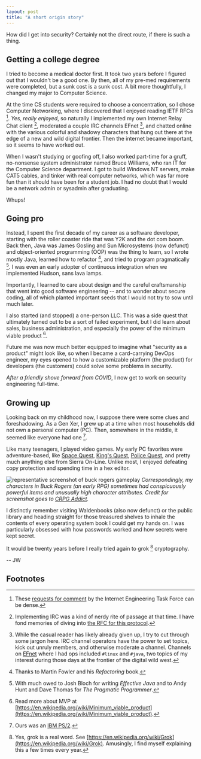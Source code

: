 ```yaml
---
layout: post
title: "A short origin story"
---
```

How did I get into security? Certainly not the direct route, if there is such a thing.

## Getting a college degree
I tried to become a medical doctor first. It took two years before I figured out that I wouldn't be a good one. By then, all of my pre-med requirements were completed, but a sunk cost is a sunk cost. A bit more thoughtfully, I changed my major to Computer Science.

At the time CS students were required to choose a concentration, so I chose Computer Networking, where I discovered that I enjoyed reading IETF RFCs [^1]. _Yes, really enjoyed_, so naturally I implemented my own Internet Relay Chat client [^2], moderated a couple IRC channels EFnet [^3], and chatted online with the various colorful and shadowy characters that hung out there at the edge of a new and wild digital frontier. Then the internet became important, so it seems to have worked out.

When I wasn't studying or goofing off, I also worked part-time for a gruff, no-nonsense system administrator named Bruce Williams, who ran IT for the Computer Science department. I got to build Windows NT servers, make CAT5 cables, and tinker with real computer networks, which was far more fun than it should have been for a student job. I had no doubt that I would be a network admin or sysadmin after graduating. 

Whups!

## Going pro
Instead, I spent the first decade of my career as a software developer, starting with the roller coaster ride that was Y2K and the dot com boom. Back then, Java was James Gosling and Sun Microsystems (now defunct) and object-oriented programming (OOP) was the thing to learn, so I wrote mostly Java, learned how to refactor [^4], and tried to program pragmatically [^5]. I was even an early adopter of continuous integration when we implemented Hudson, sans lava lamps.

Importantly, I learned to care about design and the careful craftsmanship that went into good software engineering -- and to wonder about secure coding, all of which planted important seeds that I would not try to sow until much later.

I also started (and stopped) a one-person LLC. This was a side quest that ultimately turned out to be a sort of failed experiment, but I did learn about sales, business administration, and especially the power of the minimum viable product [^6].

Future me was now much better equipped to imagine what "security as a product" might look like, so when I became a card-carrying DevOps engineer, my eyes opened to how a customizable platform (the product) for developers (the customers) could solve some problems in security.

_After a friendly shove forward from COVID_, I now get to work on security engineering full-time.

## Growing up
Looking back on my childhood now, I suppose there were some clues and foreshadowing. As a Gen Xer, I grew up at a time when most households did not own a personal computer (PC). Then, somewhere in the middle, it seemed like everyone had one [^7].

Like many teenagers, I played video games. My early PC favorites were adventure-based, like [Space Quest](https://en.wikipedia.org/wiki/Space_Quest_I), [King's Quest](https://en.wikipedia.org/wiki/King%27s_Quest_I), [Police Quest](https://en.wikipedia.org/wiki/Police_Quest:_In_Pursuit_of_the_Death_Angel), and pretty much anything else from Sierra On-Line. Unlike most, I enjoyed defeating copy protection and spending time in a hex editor. 

![representative screenshot of buck rogers gameplay](https://blogger.googleusercontent.com/img/b/R29vZ2xl/AVvXsEjdadxBWh2PA64UWy05e-utPX-p_nef0Baauf57rYfoA5xC0bqwiqawtfdKDXSsInp3JhsSmhtIir9uBaIN-j7Fq550-G97HYNwGx4zyWukJ5_ukCjAo6-QG6qdhKx1d_yLIe277QpBGGQ/s1600/start_129.png)
_Correspondingly, my characters in Buck Rogers (an early RPG) sometimes had conspicuously powerful items and unusually high character attributes. Credit for screenshot goes to [CRPG Addict](http://crpgaddict.blogspot.com/2020/08/buck-rogers-matrix-cubed-fourth-power.html)._

I distinctly remember visiting Waldenbooks (also now defunct) or the public library and heading straight for those treasured shelves to inhale the contents of every operating system book I could get my hands on. I was particularly obsessed with how passwords worked and how secrets were kept secret.

It would be twenty years before I really tried again to grok [^8] cryptography.

 -- JW

## Footnotes
[^1]: These [requests for comment](https://www.ietf.org/process/rfcs/) by the Internet Engineering Task Force can be dense.
[^2]: Implementing IRC was a kind of nerdy rite of passage at that time. I have fond memories of diving into [the RFC for this protocol](https://www.rfc-editor.org/rfc/rfc1459).
[^3]: While the casual reader has likely already given up, I try to cut through some jargon here. IRC channel operators have the power to set topics, kick out unruly members, and otherwise moderate a channel. Channels on [EFnet](https://en.wikipedia.org/wiki/EFnet) where I had ops included `#linux` and `#java`, two topics of my interest during those days at the frontier of the digital wild west.
[^4]: Thanks to Martin Fowler and his _Refactoring_ book.
[^5]: With much owed to Josh Bloch for writing _Effective Java_ and to Andy Hunt and Dave Thomas for _The Pragmatic Programmer_.
[^6]: Read more about MVP at [https://en.wikipedia.org/wiki/Minimum_viable_product](https://en.wikipedia.org/wiki/Minimum_viable_product).
[^7]: Ours was an [IBM PS/2](https://en.wikipedia.org/wiki/IBM_PS/2).
[^8]: Yes, grok is a real word. See [https://en.wikipedia.org/wiki/Grok](https://en.wikipedia.org/wiki/Grok). Amusingly, I find myself explaining this a few times every year.

[bruce-staff-page]: https://web.archive.org/web/19980111100717/http://www.cis.uab.edu/info/staff/gbw/will.html
[agile-manifesto]: https://agilemanifesto.org/history.html
